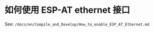 如何使用 ESP-AT ethernet 接口
===============================

See: `/docs/en/Compile_and_Develop/How_to_enable_ESP_AT_Ethernet.md`
